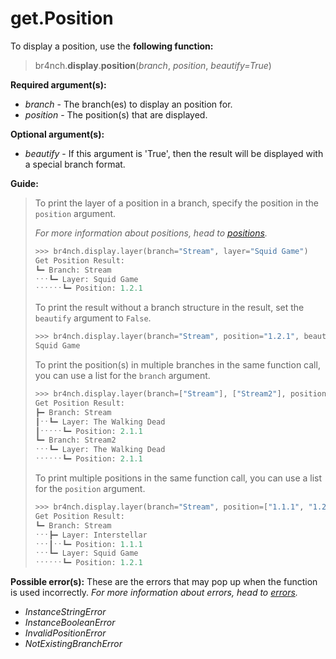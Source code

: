 # get.Position

To display a position, use the **following function:**

> br4nch.**display**.**position**(*branch*, *position*, *beautify=True*)

**Required argument(s):**

- *branch* - The branch(es) to display an position for.
- *position* - The position(s) that are displayed.

**Optional argument(s):**

- *beautify* - If this argument is 'True', then the result will be displayed with a special branch format.

**Guide:**

> To print the layer of a position in a branch, specify the position in the `position` argument.
>
> *For more information about positions, head to [positions](../../guides/positions.md).*
>
> ```python
> >>> br4nch.display.layer(branch="Stream", layer="Squid Game")
> Get Position Result:
> ┗━ Branch: Stream
> ˑˑˑ┗━ Layer: Squid Game                  
> ˑˑˑˑˑˑ┗━ Position: 1.2.1
> ```
>
> To print the result without a branch structure in the result, set the `beautify` argument to `False`.
>
> ```python
> >>> br4nch.display.layer(branch="Stream", position="1.2.1", beautify=False)
> Squid Game
> ```
>
> To print the position(s) in multiple branches in the same function call, you can use a list for the `branch` argument.
>
> ```python
> >>> br4nch.display.layer(branch=["Stream"], ["Stream2"], position="2.1.1")
> Get Position Result:
> ┣━ Branch: Stream
> ┃ˑˑ┗━ Layer: The Walking Dead              
> ┃ˑˑˑˑˑ┗━ Position: 2.1.1
> ┗━ Branch: Stream2
> ˑˑˑ┗━ Layer: The Walking Dead                
> ˑˑˑˑˑˑ┗━ Position: 2.1.1
> ```
> 
>To print multiple positions in the same function call, you can use a list for the `position` argument.
> 
>```python
> >>> br4nch.display.layer(branch="Stream", position=["1.1.1", "1.2.1"])
> Get Position Result:
> ┗━ Branch: Stream
> ˑˑˑ┣━ Layer: Interstellar                 
> ˑˑˑ┃ˑˑ┗━ Position: 1.1.1
> ˑˑˑ┗━ Layer: Squid Game                  
> ˑˑˑˑˑˑ┗━ Position: 1.2.1
> ```

**Possible error(s):**
These are the errors that may pop up when the function is used incorrectly.
*For more information about errors, head to [errors](../../guides/errors.md).*

- *InstanceStringError*
- *InstanceBooleanError*
- *InvalidPositionError*
- *NotExistingBranchError*
